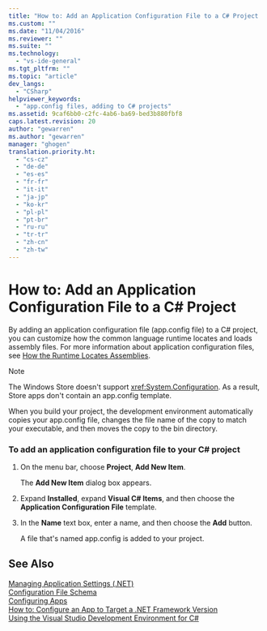 ```yaml
---
title: "How to: Add an Application Configuration File to a C# Project | Microsoft Docs"
ms.custom: ""
ms.date: "11/04/2016"
ms.reviewer: ""
ms.suite: ""
ms.technology: 
  - "vs-ide-general"
ms.tgt_pltfrm: ""
ms.topic: "article"
dev_langs: 
  - "CSharp"
helpviewer_keywords: 
  - "app.config files, adding to C# projects"
ms.assetid: 9caf6bb0-c2fc-4ab6-ba69-bed3b880fbf8
caps.latest.revision: 20
author: "gewarren"
ms.author: "gewarren"
manager: "ghogen"
translation.priority.ht: 
  - "cs-cz"
  - "de-de"
  - "es-es"
  - "fr-fr"
  - "it-it"
  - "ja-jp"
  - "ko-kr"
  - "pl-pl"
  - "pt-br"
  - "ru-ru"
  - "tr-tr"
  - "zh-cn"
  - "zh-tw"
---
```

# How to: Add an Application Configuration File to a C# Project
By adding an application configuration file (app.config file) to a C# project, you can customize how the common language runtime locates and loads assembly files. For more information about application configuration files, see [How the Runtime Locates Assemblies](/dotnet/framework/deployment/how-the-runtime-locates-assemblies).  
  
> [!NOTE]
>  The Windows Store doesn't support <xref:System.Configuration>. As a result, Store apps don't contain an app.config template.  
  
 When you build your project, the development environment automatically copies your app.config file, changes the file name of the copy to match your executable, and then moves the copy to the bin directory.  
  
### To add an application configuration file to your C# project  
  
1.  On the menu bar, choose **Project**, **Add New Item**.  
  
     The **Add New Item** dialog box appears.  
  
2.  Expand **Installed**, expand **Visual C# Items**, and then choose the **Application Configuration File** template.  
  
3.  In the **Name** text box, enter a name, and then choose the **Add** button.  
  
     A file that's named app.config is added to your project.  
  
## See Also  
 [Managing Application Settings (.NET)](../ide/managing-application-settings-dotnet.md)   
 [Configuration File Schema](/dotnet/framework/configure-apps/file-schema/index)   
 [Configuring Apps](/dotnet/framework/configure-apps/index)   
 [How to: Configure an App to Target a .NET Framework Version](http://msdn.microsoft.com/en-us/5247b307-89ca-417b-8dd0-e8f9bd2f4717)   
 [Using the Visual Studio Development Environment for C#](../csharp-ide/using-the-visual-studio-development-environment-for-csharp.md)